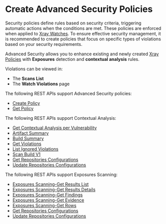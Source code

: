 # Create Advanced Security Policies

Security policies define rules based on security criteria, triggering automatic actions when the conditions are met. These policies are enforced when applied to [Xray Watches](../../../xray/features-and-capabilities/sdlc-policy-mangement/watches.md). To ensure effective security management, it is recommended to create policies that focus on specific types of violations based on your security requirements.&#x20;

Advanced Security allows you to enhance existing and newly created [Xray Policies](../../../xray/features-and-capabilities/sdlc-policy-mangement/) with **Exposures** detection and **contextual analysis** rules.

Violations can be viewed in:

* The **Scans List**
* The **Watch Violations** page

The following REST APIs support Advanced Security policies:

* [Create Policy](https://jfrog.com/help/r/xray-rest-apis/create-policy?tocId=3AX1LFxgXidUwU280usJNQ)
* [Get Policy](https://jfrog.com/help/r/xray-rest-apis/get-policy?tocId=p1jFjFMN30A9Ydm4fSs23Q)

The following REST APIs support Contextual Analysis:

* [Get Contextual Analysis per Vulnerability](https://jfrog.com/help/access?ft:clusterId=UUID-00e06ac2-7e82-93d5-a26a-cc03a574e418)
* [Artifact Summary](https://jfrog.com/help/access?ft:clusterId=UUID-9014965c-7895-9083-e723-0490dd12fe5f)
* [Build Summary](https://jfrog.com/help/access?ft:clusterId=UUID-ef0d5caf-dbb3-59a4-5a96-16aabb944c87)
* [Get Violations](https://jfrog.com/help/r/xray-rest-apis/get-violations)
* [List Ignored Violations](https://jfrog.com/help/access?ft:clusterId=UUID-f0ddd0eb-aef8-fbbb-2ff2-516caf185704)
* [Scan Build V1](https://jfrog.com/help/access?ft:clusterId=UUID-d15877af-6a8b-6d0d-52c0-bf6970c20106)
* [Get Repositories Configurations](https://jfrog.com/help/access?ft:clusterId=UUID-087c285b-3fb9-b97a-4a94-227c98ceae78)
* [Update Repositories Configurations](https://jfrog.com/help/access?ft:clusterId=UUID-dfc289b8-5668-ed3d-c054-0c71a1a30b08)

The following REST APIs support Exposures Scanning:

* [Exposures Scanning-Get Results List](https://jfrog.com/help/access?ft:originId=UUID-1eb2c456-4ad6-e124-4c74-bc522497f004\&ft:sourceId=pal)
* [Exposures Scanning-Get Results Details](https://jfrog.com/help/access?ft:originId=UUID-077c67ab-1301-860b-7e0f-4a86f1004c67\&ft:sourceId=pal)
* [Exposures Scanning-Get Findings](https://jfrog.com/help/access?ft:originId=UUID-a2450728-32c1-6ec5-2d91-1bbd671d7a2b\&ft:sourceId=pal)
* [Exposures Scanning-Get Evidence](https://jfrog.com/help/access?ft:originId=UUID-9ef8a3da-f629-d4cd-61ec-9a24f809d6fc\&ft:sourceId=pal)
* [Exposures Scanning-Get Rows](https://jfrog.com/help/access?ft:originId=UUID-3b796a13-c273-bb3c-2b3f-6db2ade879e9\&ft:sourceId=pal)
* [Get Repositories Configurations](https://jfrog.com/help/access?ft:originId=UUID-17cacaed-1c94-02e8-c1f7-7206fa2f543d\&ft:sourceId=pal)
* [Update Repositories Configurations](https://jfrog.com/help/access?ft:originId=UUID-c764573b-2406-2877-2979-799a2264e3fa\&ft:sourceId=pal)
